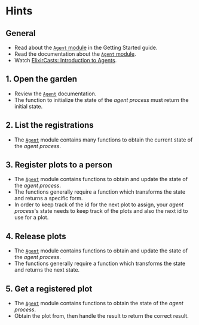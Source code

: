 # Hints

## General

- Read about the [`Agent` module][getting-started-agent] in the Getting Started guide.
- Read the documentation about the [`Agent` module][elixir-doc-agent].
- Watch [ElixirCasts: Introduction to Agents][elixircasts-agent].

## 1. Open the garden

- Review the [`Agent`][elixir-doc-agent] documentation.
- The function to initialize the state of the _agent process_ must return the initial state.

## 2. List the registrations

- The [`Agent`][elixir-doc-agent] module contains many functions to obtain the current state of the _agent process_.

## 3. Register plots to a person

- The [`Agent`][elixir-doc-agent] module contains functions to obtain and update the state of the _agent process_.
- The functions generally require a function which transforms the state and returns a specific form.
- In order to keep track of the id for the next plot to assign, your _agent process_'s state needs to keep track of the plots and also the next id to use for a plot.

## 4. Release plots

- The [`Agent`][elixir-doc-agent] module contains functions to obtain and update the state of the _agent process_.
- The functions generally require a function which transforms the state and returns the next state.

## 5. Get a registered plot

- The [`Agent`][elixir-doc-agent] module contains functions to obtain the state of the _agent process_.
- Obtain the plot from, then handle the result to return the correct result.

[elixircasts-agent]: https://elixircasts.io/intro-to-agents
[elixir-doc-agent]: https://hexdocs.pm/elixir/Agent.html
[getting-started-agent]: https://hexdocs.pm/elixir/agents.html
